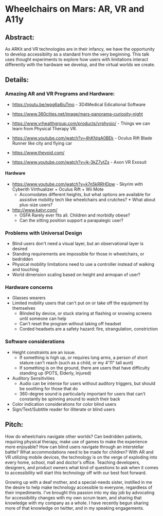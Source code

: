# Wheelchairs on Mars: AR, VR and A11y

## Abstract:
As ARKit and VR technologies are in their infancy, we have the opportunity to develop accessibility as a standard from the very beginning. This talk uses thought experiments to explore how users with limitations interact differently with the hardware we develop, and the virtual worlds we create.

## Details:

### Amazing AR and VR Programs and Hardware:
* https://youtu.be/wpg6a6iuTmo - 3D4Medical Edicational Software
* https://www.360cities.net/image/mars-panorama-curiosity-night
* https://www.vrhealthgroup.com/products/vrphysio/ - Things we can learn from Physical Therapy VR. 
* https://www.youtube.com/watch?v=4hKfdgA0BEk - Oculus Rift Blade Runner like city and flying car

* https://www.thevoid.com/
* https://www.youtube.com/watch?v=jk-3kZ7ytZs - Axon VR Exosuit

#### Hardware
* https://www.youtube.com/watch?v=k7n5kRRHDpw - Skyrim with Cyberith Virthualizer + Oculus Rift + Wii Mote 
   * Accomodates different heights, but what options are available for assistive mobility tech like wheelchairs and crutches?    * What about plus-size users?
* http://www.katvr.com/
   * OSFA Rarely ever fits all. Children and morbidly obese?
   * Can the sitting position support a parapalegic user?

### Problems with Universal Design
* Blind users don't need a visual layer, but an observational layer is desired
* Standing requirements are impossible for those in wheelchairs, or bedridden
* Physical mobility limitations need to use a controller instead of walking and touching
* World dimension scaling based on height and armspan of user?

### Hardware concerns
* Glasses wearers
* Limited mobility users that can't put on or take off the equipment by themselves
    * Blinded by device, or stuck staring at flashing or snowing screens until someone can help
    * Can't reset the program without taking off headset
    * Corded headsets are a safety hazard: fire, strangulation, constriction

### Software considerations
* Height constraints are an issue. 
   * If something is high up, or requires long arms, a person of short stature can't reach (such as a child, or my 4'11" tall aunt)
   * If something is on the ground, there are users that have difficulty standing up (POTS, Elderly, Injured)
* Auditory Sensitivities
    * Audio can be intense for users without auditory triggers, but should be soothing for those that do
    * 360-degree sound is particularly important for users that can't constantly be spinning around to watch their back
* Color indication considerations for color blind users
* Sign/Text/Subtitle reader for illiterate or blind users

## Pitch:

How do wheelchairs navigate other worlds? Can bedridden patients, requiring physical therapy, make use of games to make the experience more enjoyable? How can blind users navigate through an interstellar battle? What accommodations need to be made for children? With AR and VR utilizing mobile devices, the technology is on the verge of exploding into every home, school, mall and doctor's office. Teaching developers, designers, and product owners what kind of questions to ask when it comes to accessibility will start this technology off with our best foot forward. 

Growing up with a deaf mother, and a special-needs sister, instilled in me the desire to help make technology accessible to everyone, regardless of their impediments. I've brought this passion into my day job by advocating for accessibility changes with my own scrum team, and sharing that knowledge with my company as a whole. I have recently begun sharing more of that knowledge on twitter, and in my speaking engagements. 
